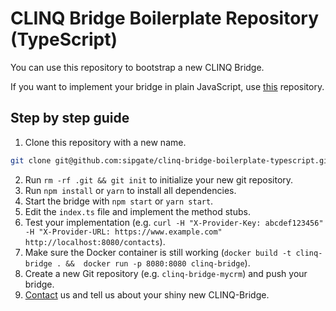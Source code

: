 # CLINQ Bridge Boilerplate Repository (TypeScript)

You can use this repository to bootstrap a new CLINQ Bridge.

If you want to implement your bridge in plain JavaScript, use [this](https://github.com/sipgate/clinq-bridge-boilerplate) repository.

## Step by step guide

1. Clone this repository with a new name.
```bash
git clone git@github.com:sipgate/clinq-bridge-boilerplate-typescript.git clinq-bridge-mycrm
```
2. Run `rm -rf .git && git init` to initialize your new git repository.
3. Run `npm install` or `yarn` to install all dependencies.
4. Start the bridge with `npm start` or `yarn start`.
5. Edit the `index.ts` file and implement the method stubs.
6. Test your implementation (e.g. `curl -H "X-Provider-Key: abcdef123456" -H "X-Provider-URL: https://www.example.com" http://localhost:8080/contacts`).
7. Make sure the Docker container is still working (`docker build -t clinq-bridge . &&  docker run -p 8080:8080 clinq-bridge`).
8. Create a new Git repository (e.g. `clinq-bridge-mycrm`) and push your bridge.
9. [Contact](mailto:hello@clinq.com) us and tell us about your shiny new CLINQ-Bridge.
